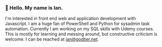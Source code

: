 <h3>👋 Hello. My name is Ian.</h3>

I'm interested in front end web and application development with Javascript. I am a huge fan of PowerShell and Python for sysadmin task automation. Currently I am working on my SQL skills with Udemy courses. This is mostly for learning and messing around, but constructive criticism is welcome. I can be reached at <email>ian@godtier.net</email>.

<!---
godtier/godtier is a ✨ special ✨ repository because its `README.md` (this file) appears on your GitHub profile.
You can click the Preview link to take a look at your changes.
--->
